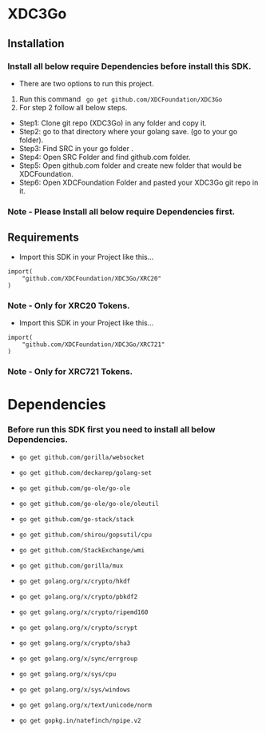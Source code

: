 # XDC3Go
## Installation
### Install all below require Dependencies before install this SDK.

* There are two options to run this project.
1.  Run this command ``` go get github.com/XDCFoundation/XDC3Go```
2. For step 2 follow all below steps. 
* Step1: Clone git repo (XDC3Go) in any folder and copy it.
* Step2: go to that directory where your golang save. (go to your go folder).
* Step3: Find SRC in your go folder .
* Step4: Open SRC Folder and find github.com folder.
* Step5: Open github.com folder and create new folder that would be XDCFoundation.
* Step6: Open XDCFoundation Folder and pasted your XDC3Go git repo in it.
### Note - Please Install all below require Dependencies first.

## Requirements
* Import this SDK in your Project like this...
```
import(
	"github.com/XDCFoundation/XDC3Go/XRC20"
)
```
### Note - Only for XRC20 Tokens.
* Import this SDK in your Project like this...
```
import(
	"github.com/XDCFoundation/XDC3Go/XRC721"
)
```
### Note - Only for XRC721 Tokens.

# Dependencies 
### Before run this SDK first you need to install all below Dependencies.

* ``` go get github.com/gorilla/websocket ```
* ``` go get github.com/deckarep/golang-set ```

* ``` go get github.com/go-ole/go-ole ```
* ``` go get github.com/go-ole/go-ole/oleutil ```
* ``` go get github.com/go-stack/stack ```
* ``` go get github.com/shirou/gopsutil/cpu ```
* ``` go get github.com/StackExchange/wmi ```
* ``` go get github.com/gorilla/mux ```

* ``` go get golang.org/x/crypto/hkdf ```
* ``` go get golang.org/x/crypto/pbkdf2 ```
* ``` go get golang.org/x/crypto/ripemd160 ```
* ``` go get golang.org/x/crypto/scrypt ```
* ``` go get golang.org/x/crypto/sha3 ```
* ``` go get golang.org/x/sync/errgroup ```
* ``` go get golang.org/x/sys/cpu ```
* ``` go get golang.org/x/sys/windows ```
* ``` go get golang.org/x/text/unicode/norm ```
* ``` go get gopkg.in/natefinch/npipe.v2 ```
